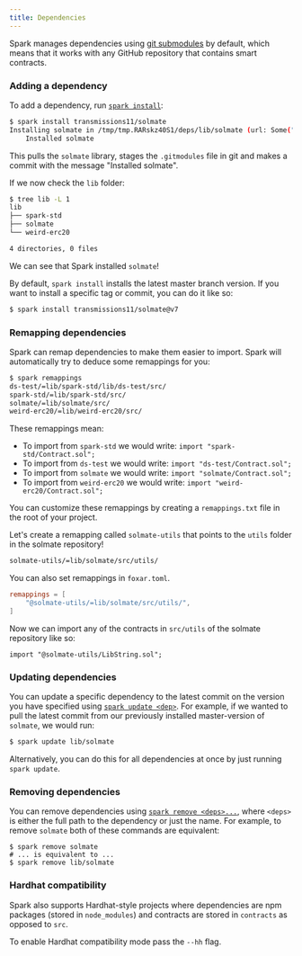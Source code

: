 ```yaml
---
title: Dependencies
---
```


Spark manages dependencies using [git submodules](https://git-scm.com/book/en/v2/Git-Tools-Submodules) by default, which means that it works with any GitHub repository that contains smart contracts.

### Adding a dependency

To add a dependency, run [`spark install`](../reference/spark/spark-install.md):

```sh
$ spark install transmissions11/solmate
Installing solmate in /tmp/tmp.RARskz40S1/deps/lib/solmate (url: Some("https://github.com/transmissions11/solmate"), tag: None)
    Installed solmate
```

This pulls the `solmate` library, stages the `.gitmodules` file in git and makes a commit with the message "Installed solmate".

If we now check the `lib` folder:

```sh
$ tree lib -L 1
lib
├── spark-std
├── solmate
└── weird-erc20

4 directories, 0 files
```

We can see that Spark installed `solmate`!

By default, `spark install` installs the latest master branch version. If you want to install a specific tag or commit, you can do it like so:

```sh
$ spark install transmissions11/solmate@v7
```

### Remapping dependencies

Spark can remap dependencies to make them easier to import. Spark will automatically try to deduce some remappings for you:

```sh
$ spark remappings
ds-test/=lib/spark-std/lib/ds-test/src/
spark-std/=lib/spark-std/src/
solmate/=lib/solmate/src/
weird-erc20/=lib/weird-erc20/src/
```

These remappings mean:

- To import from `spark-std` we would write: `import "spark-std/Contract.sol";`
- To import from `ds-test` we would write: `import "ds-test/Contract.sol";`
- To import from `solmate` we would write: `import "solmate/Contract.sol";`
- To import from `weird-erc20` we would write: `import "weird-erc20/Contract.sol";`

You can customize these remappings by creating a `remappings.txt` file in the root of your project.

Let's create a remapping called `solmate-utils` that points to the `utils` folder in the solmate repository!

```sh
solmate-utils/=lib/solmate/src/utils/
```

You can also set remappings in `foxar.toml`.

```toml
remappings = [
    "@solmate-utils/=lib/solmate/src/utils/",
]
```

Now we can import any of the contracts in `src/utils` of the solmate repository like so:

```solidity
import "@solmate-utils/LibString.sol";
```

### Updating dependencies

You can update a specific dependency to the latest commit on the version you have specified using [`spark update <dep>`](../reference/spark/spark-update.md). For example, if we wanted to pull the latest commit from our previously installed master-version of `solmate`, we would run:

```sh
$ spark update lib/solmate
```

Alternatively, you can do this for all dependencies at once by just running `spark update`.

### Removing dependencies

You can remove dependencies using [`spark remove <deps>...`](../reference/spark/spark-remove.md), where `<deps>` is either the full path to the dependency or just the name. For example, to remove `solmate` both of these commands are equivalent:

```ignore
$ spark remove solmate
# ... is equivalent to ...
$ spark remove lib/solmate
```

### Hardhat compatibility

Spark also supports Hardhat-style projects where dependencies are npm packages (stored in `node_modules`) and contracts are stored in `contracts` as opposed to `src`.

To enable Hardhat compatibility mode pass the `--hh` flag.
